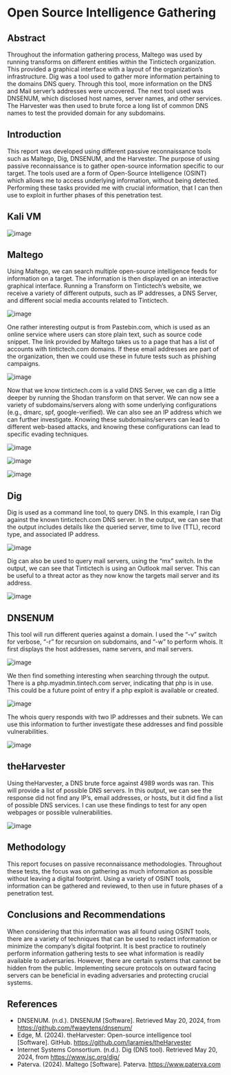 # Open Source Intelligence Gathering

## Abstract
Throughout the information gathering process, Maltego was used by running transforms on different entities within the Tintictech organization. This provided a graphical interface with a layout of the organization’s infrastructure. Dig was a tool used to gather more information pertaining to the domains DNS query. Through this tool, more information on the DNS and Mail server’s addresses were uncovered. The next tool used was DNSENUM, which disclosed host names, server names, and other services. The Harvester was then used to brute force a long list of common DNS names to test the provided domain for any subdomains.


## Introduction
This report was developed using different passive reconnaissance tools such as Maltego, Dig, DNSENUM, and the Harvester. The purpose of using passive reconnaissance is to gather open-source information specific to our target. The tools used are a form of Open-Source Intelligence (OSINT) which allows me to access underlying information, without being detected. Performing these tasks provided me with crucial information, that I can then use to exploit in further phases of this penetration test.


## Kali VM

![image](https://github.com/user-attachments/assets/2692ee93-499a-494d-bcc3-f827227c0da1)



## Maltego
Using Maltego, we can search multiple open-source intelligence feeds for information on a target. The information is then displayed on an interactive graphical interface. Running a Transform on Tintictech’s website, we receive a variety of different outputs, such as IP addresses, a DNS Server, and different social media accounts related to Tintictech.

![image](https://github.com/user-attachments/assets/26e4cbef-c7ec-4227-8a02-ce165aa714ab)



One rather interesting output is from Pastebin.com, which is used as an online service where users can store plain text, such as source code snippet. The link provided by Maltego takes us to a page that has a list of accounts with tintictech.com domains. If these email addresses are part of the organization, then we could use these in future tests such as phishing campaigns.

![image](https://github.com/user-attachments/assets/ad21a25d-dcca-41ac-b015-7a3960ac526a)



Now that we know tintictech.com is a valid DNS Server, we can dig a little deeper by running the Shodan transform on that server. We can now see a variety of subdomains/servers along with some underlying configurations (e.g., dmarc, spf, google-verified). We can also see an IP address which we can further investigate. Knowing these subdomains/servers can lead to different web-based attacks, and knowing these configurations can lead to specific evading techniques.

![image](https://github.com/user-attachments/assets/b2fab590-b60b-4ed9-910c-082090e2602b)


![image](https://github.com/user-attachments/assets/c30c858f-b058-4a12-b4b1-e92eb28b96c5)


![image](https://github.com/user-attachments/assets/e16a631f-16dc-4f54-9fed-f2f697dcd7a6)



## Dig
Dig is used as a command line tool, to query DNS. In this example, I ran Dig against the known tintictech.com DNS server. In the output, we can see that the output includes details like the queried server, time to live (TTL), record type, and associated IP address.

![image](https://github.com/user-attachments/assets/5d770eb9-b394-41d4-803d-1d57b71b91e4)


Dig can also be used to query mail servers, using the “mx” switch. In the output, we can see that Tintictech is using an Outlook mail server. This can be useful to a threat actor as they now know the targets mail server and its address.

![image](https://github.com/user-attachments/assets/7862f48c-ff0f-4109-84b3-e64da818d52b)


## DNSENUM
This tool will run different queries against a domain. I used the “-v” switch for verbose, “-r” for recursion on subdomains, and “-w” to perform whois. It first displays the host addresses, name servers, and mail servers.

![image](https://github.com/user-attachments/assets/cae6d8b1-22de-49f9-9acd-7a5c10ae6da0)


We then find something interesting when searching through the output. There is a php.myadmin.tintech.com server, indicating that php is in use. This could be a future point of entry if a php exploit is available or created.

![image](https://github.com/user-attachments/assets/93bc2428-28a5-45c3-82e4-4eb789adbbfd)


The whois query responds with two IP addresses and their subnets. We can use this information to further investigate these addresses and find possible vulnerabilities.

![image](https://github.com/user-attachments/assets/dd0d7493-c090-4320-80b8-a6940e38c0b6)


## theHarvester
Using theHarvester, a DNS brute force against 4989 words was ran. This will provide a list of possible DNS servers. In this output, we can see the response did not find any IP’s, email addresses, or hosts, but it did find a list of possible DNS services. I can use these findings to test for any open webpages or possible vulnerabilities.

![image](https://github.com/user-attachments/assets/ae7e2d0c-802d-4ee2-9e59-db0d8152bf13)


## Methodology
This report focuses on passive reconnaissance methodologies. Throughout these tests, the focus was on gathering as much information as possible without leaving a digital footprint. Using a variety of OSINT tools, information can be gathered and reviewed, to then use in future phases of a penetration test.


## Conclusions and Recommendations
When considering that this information was all found using OSINT tools, there are a variety of techniques that can be used to redact information or minimize the company’s digital footprint. It is best practice to routinely perform information gathering tests to see what information is readily available to adversaries. However, there are certain systems that cannot be hidden from the public. Implementing secure protocols on outward facing servers can be beneficial in evading adversaries and protecting crucial systems.


## References
- DNSENUM. (n.d.). DNSENUM [Software]. Retrieved May 20, 2024, from https://github.com/fwaeytens/dnsenum/
- Edge, M. (2024). theHarvester: Open-source intelligence tool [Software]. GitHub. https://github.com/laramies/theHarvester
- Internet Systems Consortium. (n.d.). Dig (DNS tool). Retrieved May 20, 2024, from https://www.isc.org/dig/
- Paterva. (2024). Maltego [Software]. Paterva. https://www.paterva.com
